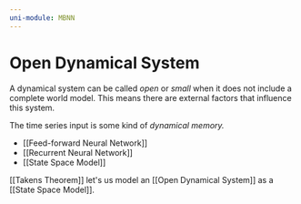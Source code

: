 ```yaml
---
uni-module: MBNN
---
```

# Open Dynamical System

A dynamical system can be called _open_ or _small_ when it does not include a complete world model. This means there are external factors that influence this system.

The time series input is some kind of _dynamical memory._

- [[Feed-forward Neural Network]]
- [[Recurrent Neural Network]]
- [[State Space Model]]

[[Takens Theorem]] let's us model an [[Open Dynamical System]] as a [[State Space Model]].

